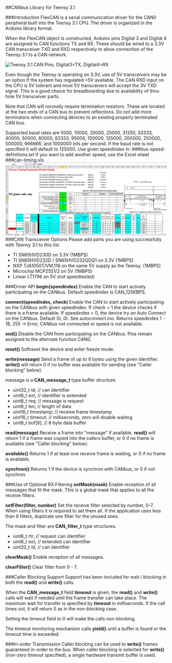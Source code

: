 ##CANbus Library for Teensy 3.1

###Introduction
FlexCAN is a serial communication driver for the CAN0 peripheral built into the Teensy 3.1 CPU.  The driver is organized in the Arduino library format.

When the FlexCAN object is constructed, Arduino pins Digital 3 and Digital 4 are assigned to CAN functions TX and RX.  These should be wired to a 3.3V CAN transceiver TXD and RXD respectively to allow connection of the Teensy 3.1 to a CAN network.

![Teensy 3.1 CAN Pins, Digital3=TX, Digital4=RX](/FlexCAN_pins.png)

Even though the Teensy is operating on 3.3V, use of 5V transceivers may be an option if the system has regulated +5V available.  The CAN RXD input on the CPU is 5V tolerant and most 5V transceivers will accept the 3V TXD signal.  This is a good choice for breadboarding due to availability of thru-hole 5V transceiver parts.

Note that CAN will normally require termination resistors.  These are located at the two ends of a CAN bus to prevent reflections.  Do not add more terminators when connecting devices to an existing properly terminated CAN bus.

Supported baud rates are 5000, 10000, 20000, 25000, 31250, 33333, 40000, 50000, 80000, 83333, 95000, 100000, 125000, 200000, 250000, 500000, 666666, and 1000000 bits per second.  If the baud rate is not specified it will default to 125000. Use given speedindex in:
###bus-speed-definitions.txt
If you want to add another speed, use the Excel sheet 
###can-timing.xls
![Can Timing](/can-timing.png)
###CAN Transceiver Options
Please add parts you are using successfully with Teensy 3.1 to this list.
- TI SN65HVD230D on 3.3V (1MBPS)
- TI SN65HVD232D / SN65HVD232QDQ1 on 3.3V (1MBPS)
- NXP TJA1050T/VM,118 on the same 5V supply as the Teensy. (1MBPS)
- Microchip MCP2551/2 on 5V (1MBPS)
- Linear LT1796 on 5V (not speedtested)

###Driver API
**begin(speedindex)**
Enable the CAN to start actively participating on the CANbus. Default speedindex is CAN_125KBPS.

**connect(speedindex, check)**
Enable the CAN to start actively participating on the CANbus with given speedindex. If check = 1 the device checks if there is a frame available. If speedindex = 0, the device try an Auto Connect on the CANbus. Default (0, 0). See autoconnect.ino.
Returns speedindex 1 - 18, 255 -> Error, CANbus not connected or speed is not available.

**end()**
Disable the CAN from participating on the CANbus.  Pins remain assigned to the alternate function CAN0.

**reset()**
Softreset the device and enter freeze mode.

**write(message)**
Send a frame of up to 8 bytes using the given identifier.  **write()** will return 0 if no buffer was available for sending (see "Caller blocking" below).

message is a **CAN_message_t** type buffer structure.
- uint32_t id; // can identifier
- uint8_t ext; // identifier is extended
- uint8_t req; // message is request
- uint8_t len; // length of data
- uint16_t timestamp; // receive frame timestamp
- uint16_t timeout; // milliseconds, zero will disable waiting
- uint8_t buf[8];   // 8 byte data buffer

**read(message)**
Receive a frame into "message" if available.  **read()** will return 1 if a frame was copied into the callers buffer, or 0 if no frame is available (see "Caller blocking" below).

**available()**
Returns 1 if at least one receive frame is waiting, or 0 if no frame is available.

**synchron()** 
Returns 1 if the device is synchron with CANbus, or 0 if not synchron.

###Use of Optional RX Filtering
**setMask(mask)**
Enable reception of all messages that fit the mask.  This is a global mask that applies to all the receive filters.

**setFilter(filter, number)**
Set the receive filter selected by number, 0-7.  When using filters it is required to set them all. If the application uses less than 8 filters, duplicate one filter for the unused ones.

The mask and filter are **CAN_filter_t** type structures.
- uint8_t rtr;    // request can identifier
- uint8_t ext;    // extended can identifier
- uint32_t id;    // can identifier

**clearMask()**
Enable reception of all messages.

**clearFilter()**
Clear filter from 0 - 7.

###Caller Blocking Support
Support has been included for wait / blocking in both the **read()** and **write()** calls.

When the **CAN_message_t** field **timeout** is given, the **read()** and **write()** calls will wait if needed until the frame transfer can take place. The maximum wait for transfer is specified by **timeout** in milliseconds. If the call times out, it will return 0 as in the non-blocking case.

Setting the timeout field to 0 will make the calls non-blocking.

The timeout monitoring mechanism calls **yield()** until a buffer is found or the timeout time is exceeded.

###In-order Transmission
Caller blocking can be used to **write()** frames guaranteed in-order to the bus. When caller blocking is selected for **write()** (non-zero timeout specified), a single hardware transmit buffer is used.

